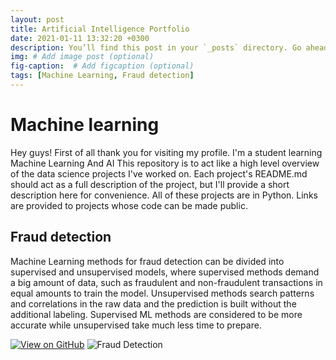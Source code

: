 ```yaml
---
layout: post
title: Artificial Intelligence Portfolio
date: 2021-01-11 13:32:20 +0300
description: You’ll find this post in your `_posts` directory. Go ahead and edit it and re-build the site to see your changes. # Add post description (optional)
img: # Add image post (optional)
fig-caption:  # Add figcaption (optional)
tags: [Machine Learning, Fraud detection]
---
```

# Machine learning
Hey guys! First of all thank you for visiting my profile. I'm a student learning Machine Learning And AI This repository is to act like a high level overview of the data science projects I've worked on. Each project's README.md should act as a full description of the project, but I'll provide a short description here for convenience. All of these projects are in Python. Links are provided to projects whose code can be made public.

## Fraud detection
Machine Learning methods for fraud detection can be divided into supervised and unsupervised models, where supervised methods demand a big amount of data, such as fraudulent and non-fraudulent transactions in equal amounts to train the model. Unsupervised methods search patterns and correlations in the raw data and the prediction is built without the additional labeling. Supervised ML methods are considered to be more accurate while unsupervised take much less time to prepare.

[![View on GitHub](https://img.shields.io/badge/GitHub-View_on_GitHub-blue?logo=GitHub)](https://github.com/2bibhu/frauddetection)
![Fraud Detection]({{site.baseurl}}/assets/img/software.jpg)
